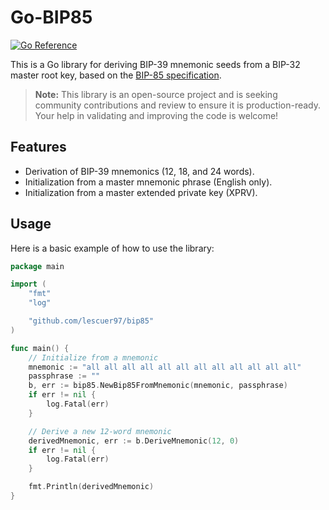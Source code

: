 # Go-BIP85

[![Go Reference](https://pkg.go.dev/badge/github.com/leowolf/bip85.svg)](https://pkg.go.dev/github.com/lescuer97/bip85)

This is a Go library for deriving BIP-39 mnemonic seeds from a BIP-32 master root key, based on the [BIP-85 specification](https://github.com/bitcoin/bips/blob/master/bip-0085.mediawiki).

> **Note:** This library is an open-source project and is seeking community contributions and review to ensure it is production-ready. Your help in validating and improving the code is welcome!

## Features

- Derivation of BIP-39 mnemonics (12, 18, and 24 words).
- Initialization from a master mnemonic phrase (English only).
- Initialization from a master extended private key (XPRV).

## Usage

Here is a basic example of how to use the library:

```go
package main

import (
	"fmt"
	"log"

	"github.com/lescuer97/bip85"
)

func main() {
	// Initialize from a mnemonic
	mnemonic := "all all all all all all all all all all all all"
	passphrase := ""
	b, err := bip85.NewBip85FromMnemonic(mnemonic, passphrase)
	if err != nil {
		log.Fatal(err)
	}

	// Derive a new 12-word mnemonic
	derivedMnemonic, err := b.DeriveMnemonic(12, 0)
	if err != nil {
		log.Fatal(err)
	}

	fmt.Println(derivedMnemonic)
}
```

